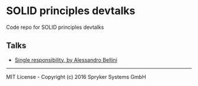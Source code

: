# SOLID principles devtalks

Code repo for SOLID principles devtalks

## Talks

- [Single responsibility, by Alessandro Bellini](/spryker/solid-devtalks/tree/master/01-single-reposibility)

---

MIT License - Copyright (c) 2016 Spryker Systems GmbH
